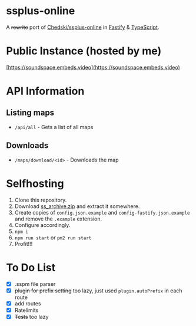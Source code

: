 # ssplus-online
A ~~rewrite~~ port of [Chedski/ssplus-online](https://github.com/Chedski/ssplus-online) in [Fastify](https://fastify.io) & [TypeScript](https://www.typescriptlang.org).

# Public Instance (hosted by me)
[https://soundspace.embeds.video](https://soundspace.embeds.video)

# API Information
  ## Listing maps
  - `/api/all` - Gets a list of all maps
  
  ## Downloads
  - `/maps/download/<id>` - Downloads the map

# Selfhosting
1. Clone this repository.
2. Download [ss_archive.zip](https://drive.google.com/file/d/15eCgZkmAkYbamxKOZFqCYKRg0b5OUnm2/view) and extract it somewhere.
3. Create copies of `config.json.example` and `config-fastify.json.example` and remove the `.example` extension.
4. Configure accordingly.
5. `npm i`
6. `npm run start` or `pm2 run start`
7. Profit!!!

# To Do List
- [x] .sspm file parser
- [x] ~~plugin for prefix setting~~ too lazy, just used `plugin.autoPrefix` in each route
- [x] add routes
- [x] Ratelimits
- [x] ~~Tests~~ too lazy